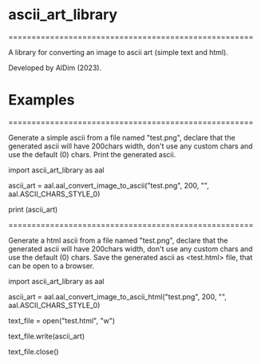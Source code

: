 # ascii_art_library
=====================================================

A library for converting an image to ascii art (simple text and html).

Developed by AlDim (2023).

# Examples
=====================================================

Generate a simple ascii from a file named "test.png", declare that the generated ascii
will have 200chars width, don't use any custom chars and use the default (0) chars.
Print the generated ascii.

import ascii_art_library as aal

ascii_art = aal.aal_convert_image_to_ascii("test.png", 200, "", aal.ASCII_CHARS_STYLE_0)

print (ascii_art)

=====================================================

Generate a html ascii from a file named "test.png", declare that the generated ascii
will have 200chars width, don't use any custom chars and use the default (0) chars.
Save the generated ascii as <test.html> file, that can be open to a browser.

import ascii_art_library as aal

ascii_art = aal.aal_convert_image_to_ascii_html("test.png", 200, "", aal.ASCII_CHARS_STYLE_0)

text_file = open("test.html", "w")

text_file.write(ascii_art)

text_file.close()
